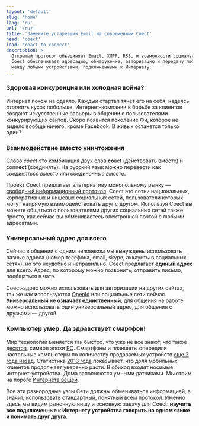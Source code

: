 ```yaml
---
layout: 'default'
slug: 'home'
lang: 'ru'
url: '/ru/'
title: 'Замените устаревший Email на современный Coect'
head: 'coect'
lead: 'coact to connect'
description: >
  Открытый протокол объединяет Email, XMPP, RSS, и возможности социальных сетей.
  Coect обеспечивает адресацию, обнаружение, авторизацию и передачу любых данных
  между любыми устройствами, подключенными к Интернету.
---
```


### Здоровая конкуренция или холодная война?

Интернет похож на одеяло. Каждый стартап тянет его на себя, надеясь _оторвать_
кусок побольше. Интернет-компании в борьбе за клиентов создают искусственные
барьеры в общении с пользователями конкурирующих сайтов. Скоро появится
поколение Фи, которое не видело вообще ничего, кроме Facebook. В живых останется
только один?


### Взаимодействие вместо уничтожения

Слово _сoect_ это комбинация двух слов **co**act (действовать вместе) и conn**ect**
(соединять). На русский язык можно перевести как _соединяться вместе_ или _соединенные вместе_.

Проект Coect предлагает альтернативу монопольному рынку &mdash; [свободный
информационный протокол](/ru/protocol/). Coect это сотни национальных,
корпоративных и нишевых социальных сетей, пользователи которых могут
напрямую взаимодействовать друг с другом. Используя Coect вы можете общаться с
пользователями других социальных сетей также просто, как сейчас вы обмениваетесь
электронной почтой с любыми адресатами.


### Универсальный адрес для всего

Сейчас в общении с одним человеком мы вынуждены использовать разные адреса
(номер телефона, email, skype, аккаунты в социальных сетях), но это неудобно и
неправильно. Coect предлагает **единый адрес** для всего. Адрес, по которому
можно позвонить, отправить письмо, пообщаться в чате.

Coect-aдрес можно использовать для авторизации на других сайтах, так же как
используются [OpenId](http://openid.net/get-an-openid/what-is-openid/) или
социальные сети сейчас. **Универсальный не означает единственный**, для общения
на работе можно использовать один универсальный адрес, для общения с
друзьями&nbsp;&mdash; другой.


### Компьютер умер. Да здравствует смартфон!

Мир технологий меняется так быстро, что уже не все знают, что такое
[десктоп](http://ru.wikipedia.org/wiki/%D0%94%D0%B5%D1%81%D0%BA%D1%82%D0%BE%D0%BF),
символ эпохи [PC](http://en.wikipedia.org/wiki/Personal_computer). Смартфоны и
планшеты опередили настольные компьютеры по количеству продаваемых устройств
[еще 2 года назад](http://www.asymco.com/2012/01/17/the-rise-and-fall-of-personal-computing/).
Статистика [2013 года](http://www.kpcb.com/insights/2013-internet-trends)
показывает, что доля мобильных клиентов продолжает уверенно расти. В обиход
входят носимые интернет-устройства. Дома заполняются умными датчиками. Мы стоим
на пороге [Интернета вещей](http://ru.wikipedia.org/wiki/%D0%98%D0%BD%D1%82%D0%B5%D1%80%D0%BD%D0%B5%D1%82_%D0%B2%D0%B5%D1%89%D0%B5%D0%B9).

Все эти разнородные узлы Сети должны обмениваться информацией, а
значит, использовать стандартный, понятный всем протокол. Именно здесь мы видим рыночную
нишу и основную задачу для Coect: **научить все подключенные к Интернету
устройства говорить на одном языке и понимать друг друга**.


